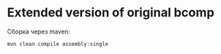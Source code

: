 # Extended version of original bcomp

Сборка через maven:

```cmd
mvn clean compile assembly:single
```

